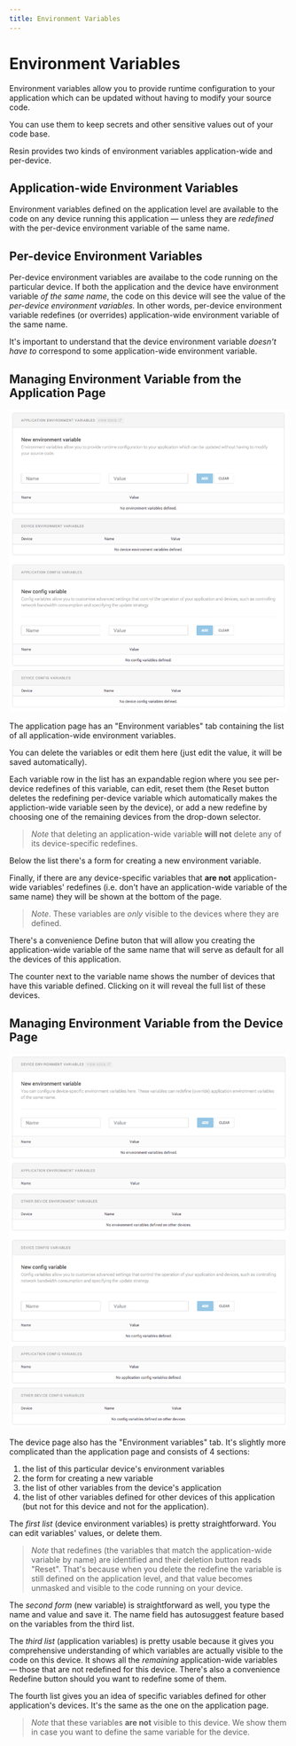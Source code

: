 ```yaml
---
title: Environment Variables
---
```


# Environment Variables

Environment variables allow you to provide runtime configuration to your application which can be updated without having to modify your source code.

You can use them to keep secrets and other sensitive values out of your code base.

Resin provides two kinds of environment variables application-wide and per-device.

## Application-wide Environment Variables

Environment variables defined on the application level are available to the code on any device running this application — unless they are _redefined_ with the per-device environment variable of the same name.

## Per-device Environment Variables

Per-device environment variables are availabe to the code running on the particular device. If both the application and the device have environment variable _of the same name_, the code on this device will see the value of the _per-device environment variables._ In other words, per-device environment variable redefines (or overrides) application-wide environment variable of the same name.

It's important to understand that the device environment variable _doesn't have to_ correspond to some application-wide environment variable.

## Managing Environment Variable from the Application Page

![Application Page](/img/env-vars/app.jpg)

The application page has an "Environment variables" tab containing the list of all application-wide environment variables.

You can delete the variables or edit them here (just edit the value, it will be saved automatically).

Each variable row in the list has an expandable region where you see per-device redefines of this variable, can edit, reset them (the Reset button deletes the redefining per-device variable which automatically makes the appliction-wide variable seen by the device), or add a new redefine by choosing one of the remaining devices from the drop-down selector.

> _Note_ that deleting an application-wide variable **will not** delete any of its device-specific redefines.

Below the list there's a form for creating a new environment variable.

Finally, if there are any device-specific variables that **are not** application-wide variables' redefines (i.e. don't have an application-wide variable of the same name) they will be shown at the bottom of the page.

> _Note_. These variables are _only_ visible to the devices where they are defined.

There's a convenience Define buton that will allow you creating the application-wide variable of the same name that will serve as default for all the devices of this application.

The counter next to the variable name shows the number of devices that have this variable defined. Clicking on it will reveal the full list of these devices.

## Managing Environment Variable from the Device Page

![Device Page](/img/env-vars/device.jpg)

The device page also has the "Environment variables" tab. It's slightly more complicated than the application page and consists of 4 sections:
1. the list of this particular device's environment variables
1. the form for creating a new variable
1. the list of other variables from the device's application
1. the list of other variables defined for other devices of this application (but not for this device and not for the application).

The _first list_ (device environment variables) is pretty straightforward. You can edit variables' values, or delete them.

> _Note_ that redefines (the variables that match the application-wide variable by name) are identified and their deletion button reads "Reset". That's because when you delete the redefine the variable is still defined on the application level, and that value becomes unmasked and visible to the code running on your device.

The _second form_ (new variable) is straightforward as well, you type the name and value and save it. The name field has autosuggest feature based on the variables from the third list.

The _third list_ (application variables) is pretty usable because it gives you comprehensive understanding of which variables are actually visible to the code on this device. It shows all the _remaining_ application-wide variables — those that are not redefined for this device. There's also a convenience Redefine button should you want to redefine some of them.

The fourth list gives you an idea of specific variables defined for other application's devices. It's the same as the one on the application page.

> _Note_ that these variables **are not** visible to this device. We show them in case you want to define the same variable for the device.
